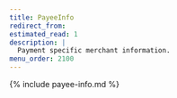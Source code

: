 ```yaml
---
title: PayeeInfo
redirect_from:
estimated_read: 1
description: |
  Payment specific merchant information.
menu_order: 2100
---
```


{% include payee-info.md %}
